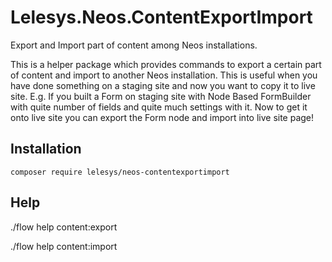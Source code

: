 # Lelesys.Neos.ContentExportImport
Export and Import part of content among Neos installations.

This is a helper package which provides commands to export a certain part of content and import to another Neos installation. This is useful when you have done something on a staging site and now you want to copy it to live site. E.g. If you built a Form on staging site with Node Based FormBuilder with quite number of fields and quite much settings with it. Now to get it onto live site you can export the Form node and import into live site page!
## Installation
`composer require lelesys/neos-contentexportimport`

## Help
./flow help content:export

./flow help content:import
